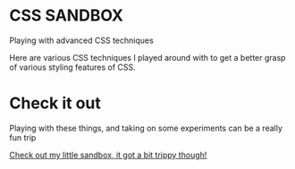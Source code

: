 # CSS SANDBOX

Playing with advanced CSS techniques

Here are various CSS techniques I played around with to get a better grasp of various
styling features of CSS.

# Check it out

Playing with these things, and taking on some experiments can be a really fun trip

[Check out my little sandbox, it got a bit trippy though!](https://danishkodemonkey.github.io/css-sandbox/)
